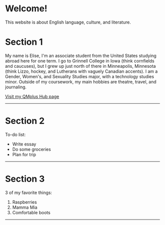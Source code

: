 <h1>Welcome!</h1>
  
<p>This website is about English language, culture, and literature.</p>

<h1>Section 1</h1>

<p>
My name is Elise, I'm an associate student from the United States studying abroad here for one term. I go to Grinnell College in Iowa (think cornfields and caucuses), but I grew up just north of there in Minneapolis, Minnesota (think Lizzo, hockey, and Lutherans with vaguely Canadian accents). I am a Gender, Women's, and Sexuality Studies major, with a technology studies minor. Outside of my coursework, my main hobbies are theatre, travel, and journaling.

<a href="https://hub.qmplus.qmul.ac.uk/view/view.php?t=BlVCoQMytN62pUugWKPY"> Visit my QMplus Hub page</a>
</p>

<hr>

<h1>Section 2</h1>

<p> To-do list:</p>

<ul>
  <li>Write essay</li>
  <li>Do some groceries</li>
  <li>Plan for trip</li>
</ul>

<hr>

<h1>Section 3</h1>

<p>3 of my favorite things:</p>
<ol>
  <li>Raspberries</li>
  <li>Mamma Mia</li>
  <li>Comfortable boots</li>
</ol>

<hr>
